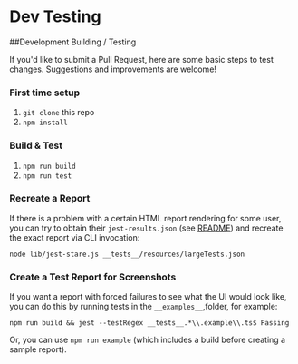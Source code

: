 # Dev Testing

##Development Building / Testing

If you'd like to submit a Pull Request, here are some basic steps to test changes.  Suggestions and improvements are welcome!

### First time setup

1. `git clone` this repo
2. `npm install`

### Build & Test

1. `npm run build`
2. `npm run test`

### Recreate a Report

If there is a problem with a certain HTML report rendering for some user, you can try to obtain their `jest-results.json` (see [README](/README.md#config)) and recreate the exact report via CLI invocation:

`node lib/jest-stare.js __tests__/resources/largeTests.json`

### Create a Test Report for Screenshots

If you want a report with forced failures to see what the UI would look like, you can do this by running tests in the `__examples__`,folder, for example:

`npm run build && jest --testRegex __tests__.*\\.example\\.ts$ Passing`

Or, you can use `npm run example` (which includes a build before creating a sample report).
